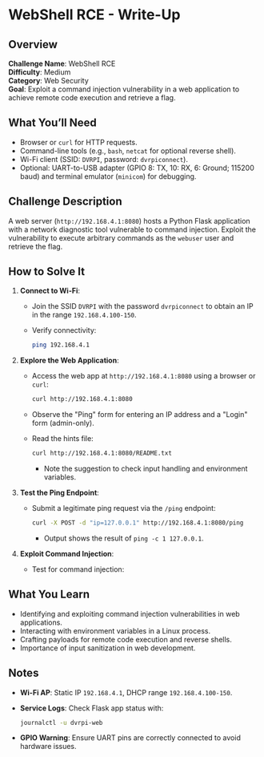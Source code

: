# WebShell RCE - Write-Up

## Overview
**Challenge Name**: WebShell RCE  
**Difficulty**: Medium  
**Category**: Web Security  
**Goal**: Exploit a command injection vulnerability in a web application to achieve remote code execution and retrieve a flag.

## What You’ll Need
- Browser or `curl` for HTTP requests.
- Command-line tools (e.g., `bash`, `netcat` for optional reverse shell).
- Wi-Fi client (SSID: `DVRPI`, password: `dvrpiconnect`).
- Optional: UART-to-USB adapter (GPIO 8: TX, 10: RX, 6: Ground; 115200 baud) and terminal emulator (`minicom`) for debugging.

## Challenge Description
A web server (`http://192.168.4.1:8080`) hosts a Python Flask application with a network diagnostic tool vulnerable to command injection. Exploit the vulnerability to execute arbitrary commands as the `webuser` user and retrieve the flag.

## How to Solve It
1. **Connect to Wi-Fi**:
   - Join the SSID `DVRPI` with the password `dvrpiconnect` to obtain an IP in the range `192.168.4.100-150`.
   - Verify connectivity:
     
     ```bash
     ping 192.168.4.1
     ```

2. **Explore the Web Application**:
   - Access the web app at `http://192.168.4.1:8080` using a browser or `curl`:
     
     ```bash
     curl http://192.168.4.1:8080
     ```
   
   - Observe the "Ping" form for entering an IP address and a "Login" form (admin-only).
   - Read the hints file:
     ```bash
     curl http://192.168.4.1:8080/README.txt
     ```
     - Note the suggestion to check input handling and environment variables.

4. **Test the Ping Endpoint**:
   - Submit a legitimate ping request via the `/ping` endpoint:
     
     ```bash
     curl -X POST -d "ip=127.0.0.1" http://192.168.4.1:8080/ping
     ```
     
     - Output shows the result of `ping -c 1 127.0.0.1`.

5. **Exploit Command Injection**:
   - Test for command injection:

## What You Learn
- Identifying and exploiting command injection vulnerabilities in web applications.
- Interacting with environment variables in a Linux process.
- Crafting payloads for remote code execution and reverse shells.
- Importance of input sanitization in web development.

## Notes
- **Wi-Fi AP**: Static IP `192.168.4.1`, DHCP range `192.168.4.100-150`.
- **Service Logs**: Check Flask app status with:
  
  ```bash
  journalctl -u dvrpi-web
  ```
  
- **GPIO Warning**: Ensure UART pins are correctly connected to avoid hardware issues.
